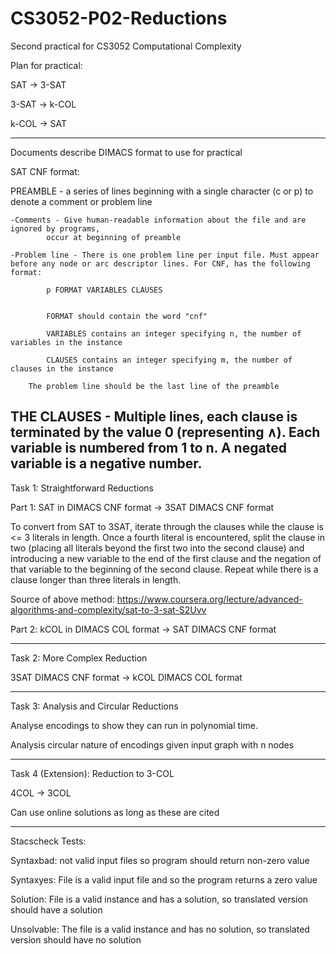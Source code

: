 # CS3052-P02-Reductions
Second practical for CS3052 Computational Complexity

Plan for practical:

SAT -> 3-SAT

3-SAT -> k-COL

k-COL -> SAT

--------------------------------------------------

Documents describe DIMACS format to use for practical

SAT CNF format:

PREAMBLE - a series of lines beginning with a single character (c or p) to denote
a comment or problem line

	-Comments - Give human-readable information about the file and are ignored by programs,
		    occur at beginning of preamble

	-Problem line - There is one problem line per input file. Must appear before any node or arc descriptor lines. For CNF, has the following format:

			p FORMAT VARIABLES CLAUSES

	
			FORMAT should contain the word "cnf"

			VARIABLES contains an integer specifying n, the number of variables in the instance

			CLAUSES contains an integer specifying m, the number of clauses in the instance

		The problem line should be the last line of the preamble

THE CLAUSES - Multiple lines, each clause is terminated by the value 0 (representing ∧).
	      Each variable is numbered from 1 to n. A negated variable is a negative number.
--------------------------------------------------

Task 1: Straightforward Reductions

Part 1:
SAT in DIMACS CNF format -> 3SAT DIMACS CNF format

To convert from SAT to 3SAT, iterate through the clauses while the clause is <= 3 literals in length. 
Once a fourth literal is encountered, split the clause in two (placing all literals beyond the first two into the second clause) and
introducing a new variable to the end of the first clause and the negation of that variable to the beginning of the second clause.
Repeat while there is a clause longer than three literals in length.

Source of above method: https://www.coursera.org/lecture/advanced-algorithms-and-complexity/sat-to-3-sat-S2Uvv

Part 2:
kCOL in DIMACS COL format -> SAT DIMACS CNF format

--------------------------------------------------

Task 2: More Complex Reduction

3SAT DIMACS CNF format -> kCOL DIMACS COL format

--------------------------------------------------

Task 3: Analysis and Circular Reductions

Analyse encodings to show they can run in polynomial time.

Analysis circular nature of encodings given input graph with n nodes

--------------------------------------------------

Task 4 (Extension): Reduction to 3-COL

4COL -> 3COL

Can use online solutions as long as these are cited

--------------------------------------------------

Stacscheck Tests:

Syntaxbad: not valid input files so program should return non-zero value

Syntaxyes: File is a valid input file and so the program returns a zero value

Solution: File is a valid instance and has a solution, so translated version should have a solution

Unsolvable: The file is a valid instance and has no solution, so translated version should have no solution




































